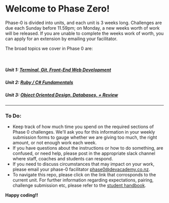 # Welcome to Phase Zero!

Phase-0 is divided into units, and each unit is 3 weeks long. Challenges are due each Sunday before 11.59pm; on Monday, a new weeks worth of work will be released. If you are unable to complete the weeks work of worth, you can apply for an extension by emailing your facilitator. 

The broad topics we cover in Phase 0 are:

</br>  

##### Unit 1: [Terminal, Git, Front-End Web Development](./unit_1)
##### Unit 2: [Ruby / C# Fundamentals](./unit_2)
##### Unit 3: [Object Oriented Design, Databases, + Review](./unit_3)

--------------------	

### To Do: 
* Keep track of how much time you spend on the required sections of Phase 0 challenges. We'll ask you for this information in your weekly submission forms to gauge whether we are giving too much, the right amount, or not enough work each week.
* If you have questions about the instructions or how to do something, are confused, or need help, please post in the appropriate slack channel where staff, coaches and students can respond. 
* If you need to discuss circumstances that may impact on your work, please email your phase-0 facilitator phase0@devacademy.co.nz.
* To navigate this repo, please click on the link that corrosponds to the current unit. For further information regarding expectations, pairing, challenge submission etc, please refer to the [student handbook](https://github.com/dev-academy-phase0/phase-0-handbook/blob/master/overview.md).  
  
    
      
**Happy coding!!**       

